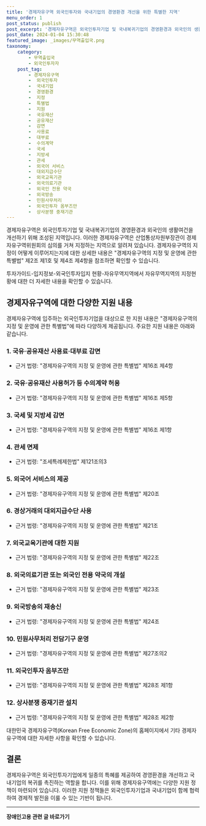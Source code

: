 ```yaml
---
title: '경제자유구역 외국인투자와 국내기업의 경영환경 개선을 위한 특별한 지역'
menu_order: 1
post_status: publish
post_excerpt: '경제자유구역은 외국인투자기업 및 국내복귀기업의 경영환경과 외국인의 생활여건을 개선하기 위해 조성된 지역입니다. 이러한 경제자유구역은 산업통상자원부장관이 경제자유구역위원회의 심의를 거쳐 지정하는 지역으로 알려져 있습니다. 경제자유구역의 지정이 어떻게 이루어지는지에 대한 상세한 내용은  경제자유구역의 지정 및 운영에 관한 특별법  제2조 제1호 및 제4조 제4항을 참조하면 확인할 수 있습니다.'
post_date: 2024-01-04 15:30:48
featured_image: _images/무역출입국.png
taxonomy:
    category:
        - 무역출입국
        - 외국인투자자
    post_tag:
        - 경제자유구역
        -  외국인투자
        -  국내기업
        -  경영환경
        -  지정
        -  특별법
        -  지원
        -  국유재산
        -  공유재산
        -  감면
        -  사용료
        -  대부료
        -  수의계약
        -  국세
        -  지방세
        -  관세
        -  외국어 서비스
        -  대외지급수단
        -  외국교육기관
        -  외국의료기관
        -  외국인 전용 약국
        -  외국방송
        -  민원사무처리
        -  외국인투자 옴부즈만
        -  상사분쟁 중재기관
---
```



경제자유구역은 외국인투자기업 및 국내복귀기업의 경영환경과 외국인의 생활여건을 개선하기 위해 조성된 지역입니다. 이러한 경제자유구역은 산업통상자원부장관이 경제자유구역위원회의 심의를 거쳐 지정하는 지역으로 알려져 있습니다. 경제자유구역의 지정이 어떻게 이루어지는지에 대한 상세한 내용은 "경제자유구역의 지정 및 운영에 관한 특별법" 제2조 제1호 및 제4조 제4항을 참조하면 확인할 수 있습니다.

투자가이드-입지정보-외국인투자입지 현황-자유무역지역에서 자유무역지역의 지정현황에 대한 더 자세한 내용을 확인할 수 있습니다.

## 경제자유구역에 대한 다양한 지원 내용

경제자유구역에 입주하는 외국인투자기업을 대상으로 한 지원 내용은 "경제자유구역의 지정 및 운영에 관한 특별법"에 따라 다양하게 제공됩니다. 주요한 지원 내용은 아래와 같습니다.

### 1. 국유·공유재산 사용료·대부료 감면
- 근거 법령: "경제자유구역의 지정 및 운영에 관한 특별법" 제16조 제4항

### 2. 국유·공유재산 사용허가 등 수의계약 허용
- 근거 법령: "경제자유구역의 지정 및 운영에 관한 특별법" 제16조 제5항

### 3. 국세 및 지방세 감면
- 근거 법령: "경제자유구역의 지정 및 운영에 관한 특별법" 제16조 제1항

### 4. 관세 면제
- 근거 법령: "조세특례제한법" 제121조의3

### 5. 외국어 서비스의 제공
- 근거 법령: "경제자유구역의 지정 및 운영에 관한 특별법" 제20조

### 6. 경상거래의 대외지급수단 사용
- 근거 법령: "경제자유구역의 지정 및 운영에 관한 특별법" 제21조

### 7. 외국교육기관에 대한 지원
- 근거 법령: "경제자유구역의 지정 및 운영에 관한 특별법" 제22조

### 8. 외국의료기관 또는 외국인 전용 약국의 개설
- 근거 법령: "경제자유구역의 지정 및 운영에 관한 특별법" 제23조

### 9. 외국방송의 재송신
- 근거 법령: "경제자유구역의 지정 및 운영에 관한 특별법" 제24조

### 10. 민원사무처리 전담기구 운영
- 근거 법령: "경제자유구역의 지정 및 운영에 관한 특별법" 제27조의2

### 11. 외국인투자 옴부즈만
- 근거 법령: "경제자유구역의 지정 및 운영에 관한 특별법" 제28조 제1항

### 12. 상사분쟁 중재기관 설치
- 근거 법령: "경제자유구역의 지정 및 운영에 관한 특별법" 제28조 제2항

대한민국 경제자유구역(Korean Free Economic Zone)의 홈페이지에서 기타 경제자유구역에 대한 자세한 사항을 확인할 수 있습니다.

## 결론

경제자유구역은 외국인투자기업에게 일종의 특혜를 제공하여 경영환경을 개선하고 국내기업의 복귀를 촉진하는 역할을 합니다. 이를 위해 경제자유구역에는 다양한 지원 정책이 마련되어 있습니다. 이러한 지원 정책들은 외국인투자기업과 국내기업이 함께 협력하여 경제적 발전을 이룰 수 있는 기반이 됩니다.


<!-- wp:separator -->
<hr class="wp-block-separator has-alpha-channel-opacity"/>
<!-- /wp:separator -->

<!-- wp:group {"backgroundColor":"base","layout":{"type":"constrained"}} -->
<div class="wp-block-group has-base-background-color has-background"><!-- wp:paragraph {"align":"center","fontSize":"medium"} -->
<p class="has-text-align-center has-large-font-size"><strong>장애인고용 관련 글 바로가기</strong></p>
<!-- /wp:paragraph -->


<!-- wp:latest-posts
{"categories":[{"id":11037,"count":19,"description":"","link":"https://uknowlaw.com/category/%ec%9e%a5%ec%95%a0%ec%9d%b8%ea%b3%a0%ec%9a%a9/","name":"장애인고용","slug":"장애인고용","taxonomy":"category","parent":0,"meta":[],"_links":{"self":[{"href":"https://uknowlaw.com/wp-json/wp/v2/categories/11037"}],"collection":[{"href":"https://uknowlaw.com/wp-json/wp/v2/categories"}],"about":[{"href":"https://uknowlaw.com/wp-json/wp/v2/taxonomies/category"}],"wp:post_type":[{"href":"https://uknowlaw.com/wp-json/wp/v2/posts?categories=11037"}],"curies":[{"name":"wp","href":"https://api.w.org/{rel}","templated":true}]}}],"postsToShow":100,"excerptLength":28,"postLayout":"grid","columns":2,"featuredImageAlign":"left","featuredImageSizeSlug":"large","fontSize":"small"} /--></div>
<!-- /wp:group -->